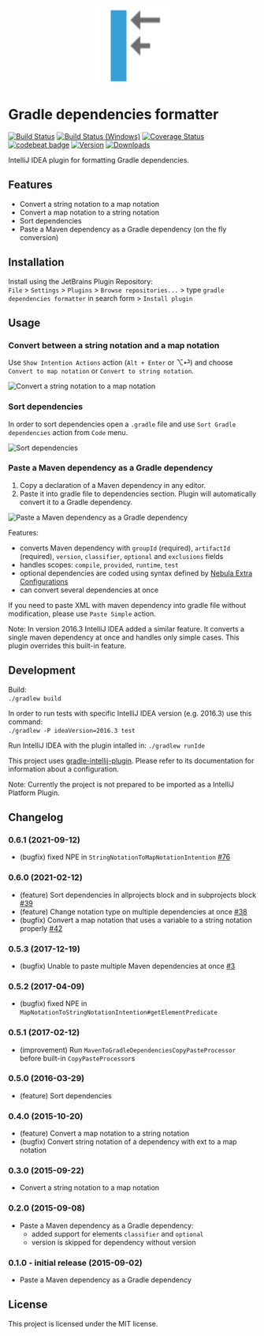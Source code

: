 <p align="center">
    <img src="src/main/etc/logo/pluginIcon_all-full.svg" height="160">
</p>

# Gradle dependencies formatter
    
[![Build Status](https://img.shields.io/github/actions/workflow/status/platan/idea-gradle-dependencies-formatter/build.yml)](https://img.shields.io/github/actions/workflow/status/platan/idea-gradle-dependencies-formatter/build.yml)
[![Build Status (Windows)](https://img.shields.io/appveyor/ci/platan/idea-gradle-dependencies-formatter/master.svg?label=build%20(Windows))](https://ci.appveyor.com/project/platan/idea-gradle-dependencies-formatter)
[![Coverage Status](https://coveralls.io/repos/platan/idea-gradle-dependencies-formatter/badge.svg?branch=master&service=github)](https://coveralls.io/github/platan/idea-gradle-dependencies-formatter?branch=master)
[![codebeat badge](https://codebeat.co/badges/669c521f-7ecb-4e0a-a079-fa5c28ca17c7)](https://codebeat.co/projects/github-com-platan-idea-gradle-dependencies-formatter-master)
[![Version](https://img.shields.io/jetbrains/plugin/v/7937.svg?label=latest)](https://plugins.jetbrains.com/plugin/7937-gradle-dependencies-formatter)
[![Downloads](https://img.shields.io/jetbrains/plugin/d/7937.svg)](https://plugins.jetbrains.com/plugin/7937-gradle-dependencies-formatter)

IntelliJ IDEA plugin for formatting Gradle dependencies. 

## Features

- Convert a string notation to a map notation
- Convert a map notation to a string notation
- Sort dependencies
- Paste a Maven dependency as a Gradle dependency (on the fly conversion)

## Installation

Install using the JetBrains Plugin Repository:  
`File` > `Settings` > `Plugins` > `Browse repositories...` > type `gradle dependencies formatter` in search form > `Install plugin`

## Usage

### Convert between a string notation and a map notation

Use `Show Intention Actions` action (`Alt + Enter` or ⌥⏎) and choose `Convert to map notation` or `Convert to string notation`.

![Convert a string notation to a map notation](https://raw.githubusercontent.com/platan/idea-gradle-dependencies-formatter/master/readme/convert.gif)

### Sort dependencies

In order to sort dependencies open a `.gradle` file and use `Sort Gradle dependencies` action from `Code` menu. 

![Sort dependencies](https://raw.githubusercontent.com/platan/idea-gradle-dependencies-formatter/master/readme/sort.gif)

### Paste a Maven dependency as a Gradle dependency

1. Copy a declaration of a Maven dependency in any editor.
2. Paste it into gradle file to dependencies section. Plugin will automatically convert it to a Gradle dependency.

![Paste a Maven dependency as a Gradle dependency](https://raw.githubusercontent.com/platan/idea-gradle-dependencies-formatter/master/readme/paste.gif)

Features:
- converts Maven dependency with `groupId` (required), `artifactId` (required), `version`, `classifier`, `optional` and `exclusions` fields
- handles scopes: `compile`, `provided`, `runtime`, `test`
- optional dependencies are coded using syntax defined by [Nebula Extra Configurations](https://github.com/nebula-plugins/gradle-extra-configurations-plugin/)
- can convert several dependencies at once

If you need to paste XML with maven dependency into gradle file without modification, please use `Paste Simple` action.

Note: In version 2016.3 IntelliJ IDEA added a similar feature. It converts a single maven dependency at once and handles only simple cases. This plugin overrides this built-in feature.

## Development

Build:  
`./gradlew build`

In order to run tests with specific IntelliJ IDEA version (e.g. 2016.3) use this command:  
`./gradlew -P ideaVersion=2016.3 test`

Run IntelliJ IDEA with the plugin intalled in:
`./gradlew runIde`

This project uses [gradle-intellij-plugin](https://github.com/JetBrains/gradle-intellij-plugin). Please refer to its documentation for information about a configuration. 

Note: Currently the project is not prepared to be imported as a IntelliJ Platform Plugin.

## Changelog

### 0.6.1 (2021-09-12)
- (bugfix) fixed NPE in `StringNotationToMapNotationIntention` [#76](https://github.com/platan/idea-gradle-dependencies-formatter/issues/76)

### 0.6.0 (2021-02-12)
- (feature) Sort dependencies in allprojects block and in subprojects block [#39](https://github.com/platan/idea-gradle-dependencies-formatter/issues/39)
- (feature) Change notation type on multiple dependencies at once [#38](https://github.com/platan/idea-gradle-dependencies-formatter/issues/38)
- (bugfix) Convert a map notation that uses a variable to a string notation properly [#42](https://github.com/platan/idea-gradle-dependencies-formatter/issues/42)

### 0.5.3 (2017-12-19)
- (bugfix) Unable to paste multiple Maven dependencies at once [#3](https://github.com/platan/idea-gradle-dependencies-formatter/issues/3)

### 0.5.2 (2017-04-09)
- (bugfix) fixed NPE in `MapNotationToStringNotationIntention#getElementPredicate`

### 0.5.1 (2017-02-12)
- (improvement) Run `MavenToGradleDependenciesCopyPasteProcessor` before built-in `CopyPasteProcessor`s

### 0.5.0 (2016-03-29)
- (feature) Sort dependencies

### 0.4.0 (2015-10-20)
- (feature) Convert a map notation to a string notation
- (bugfix) Convert string notation of a dependency with ext to a map notation

### 0.3.0 (2015-09-22)
- Convert a string notation to a map notation

### 0.2.0 (2015-09-08)
- Paste a Maven dependency as a Gradle dependency:
    - added support for elements `classifier` and `optional`
    - version is skipped for dependency without version

### 0.1.0 - initial release (2015-09-02)
- Paste a Maven dependency as a Gradle dependency

## License

This project is licensed under the MIT license.
